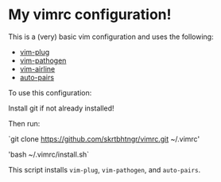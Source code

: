 # My vimrc configuration!

This is a (very) basic vim configuration and uses the following:
* [vim-plug](https://github.com/junegunn/vim-plug)
* [vim-pathogen](https://github.com/tpope/vim-pathogen)
* [vim-airline](https://github.com/vim-airline/vim-airline)
* [auto-pairs](https://github.com/jiangmiao/auto-pairs)

To use this configuration:

Install git if not already installed!

Then run:

`git clone https://github.com/skrtbhtngr/vimrc.git ~/.vimrc'

'bash ~/.vimrc/install.sh`

This script installs `vim-plug`, `vim-pathogen`, and `auto-pairs`.

